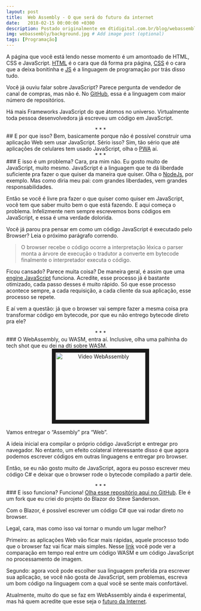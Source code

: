 ```yaml
---
layout: post
title:  Web Assembly - O que será do futuro da internet
date:   2018-02-15 00:00:00 +0300
description: Postado originalmente em dtidigital.com.br/blog/webassembly/
img: webassembly/background.jpg # Add image post (optional)
tags: [Programação]
---
```


A página que você está lendo nesse momento é um amontoado de HTML, CSS e JavaScript.
<a href="https://en.wikipedia.org/wiki/HTML" target="_blank">HTML</a> é o cara que dá forma pra página, 
<a href="https://en.wikipedia.org/wiki/Cascading_Style_Sheets" target="_blank">CSS</a> é o cara que a deixa bonitinha e 
<a href="http://blog.dtidigital.com.br/dicas-e-boas-praticas-com-javascript/" target="_blank">JS</a> é a linguagem de programação por trás disso tudo.

Você já ouviu falar sobre JavaScript? Parece pergunta de vendedor de canal de compras, mas não é. 
No <a href="http://githut.info/" target="_blank">GitHub</a>, essa é a linguagem com maior número de repositórios.

Há mais Frameworks JavaScript do que átomos no universo. Virtualmente toda pessoa desenvolvedora já escreveu um código em JavaScript.

<center>* * *</center>
## E por que isso?
Bem, basicamente porque não é possível construir uma aplicação Web sem usar JavaScript. Sério isso? Sim, tão sério que até aplicações de celulares tem usado JavaScript, olha o <a href="http://blog.dtidigital.com.br/progressivewebapps/" target="_blank">PWA</a> aí.

<center>* * *</center>
### E isso é um problema?
Cara, pra mim não. Eu gosto muito de JavaScript, muito mesmo. JavaScript é a linguagem que te dá liberdade suficiente pra fazer o que quiser da maneira que quiser. Olha o <a href="https://github.com/nodejs/node/wiki" target="_blank">NodeJs</a>, por exemplo. Mas como diria meu pai: com grandes liberdades, vem grandes responsabilidades.

Então se você é livre pra fazer o que quiser como quiser em JavaScript, você tem que saber muito bem o que está fazendo. E aqui começa o problema. Infelizmente nem sempre escrevemos bons códigos em JavaScript, e essa é uma verdade dolorida.

Você já parou pra pensar em como um código JavaScript é executado pelo Browser? Leia o próximo parágrafo correndo.

> O browser recebe o código ocorre a interpretação léxica o parser monta a árvore de execução o tradutor a converte em bytecode finalmente o interpretador executa o código.

Ficou cansado? Parece muita coisa? De maneira geral, é assim que uma <a href="https://developer.telerik.com/featured/a-guide-to-javascript-engines-for-idiots/" target="_blank">engine JavaScript</a> funciona. Acredite, esse processo já é bastante otimizado, cada passo desses é muito rápido. Só que esse processo acontece sempre, a cada requisição, a cada cliente da sua aplicação, esse processo se repete.

E aí vem a questão: já que o browser vai sempre fazer a mesma coisa pra transformar código em bytecode, por que eu não entrego bytecode direto pra ele?

<center>* * *</center>
### O WebAssembly, ou WASM, entra aí.
Inclusive, olha uma palhinha do tech shot que eu dei na dti sobre WASM.

<center>
<a href="http://www.youtube.com/watch?feature=player_embedded&v=8AvwLY5Q57I
" target="_blank"><img src="http://img.youtube.com/vi/8AvwLY5Q57I/3.jpg" 
alt="Vídeo WebAssembly" width="240" height="180" border="10" /></a>
</center>

Vamos entregar o “Assembly” pra “Web”.

A ideia inicial era compilar o próprio código JavaScript e entregar pro navegador. No entanto, um efeito colateral interessante disso é que agora podemos escrever códigos em outras linguagens e entregar pro browser.

Então, se eu não gosto muito de JavaScript, agora eu posso escrever meu código C# e deixar que o browser rode o bytecode compilado a partir dele.

<center>* * *</center>
### E isso funciona?
Funciona! <a href="https://github.com/matheusaraujo/Blazor" target="_blank">Olha esse repositório aqui no GitHub</a>. Ele é um fork que eu criei do projeto do Blazor do Steve Sanderson.

Com o Blazor, é possível escrever um código C# que vai rodar direto no browser.

Legal, cara, mas como isso vai tornar o mundo um lugar melhor?

Primeiro: as aplicações Web vão ficar mais rápidas, aquele processo todo que o browser faz vai ficar mais simples. Nesse <a href="https://d2jta7o2zej4pf.cloudfront.net/" target="_blank">link</a> você pode ver a comparação em tempo real entre um código WASM e um código JavaScript no processamento de imagem.

Segundo: agora você pode escolher sua linguagem preferida pra escrever sua aplicação, se você não gosta de JavaScript, sem problemas, escreva um bom código na linguagem com a qual você se sente mais confortável.

Atualmente, muito do que se faz em WebAssembly ainda é experimental, mas há quem acredite que esse seja o <a href="https://www.hanselman.com/blog/NETAndWebAssemblyIsThisTheFutureOfTheFrontend.aspx" target="_blank">futuro da Internet</a>.